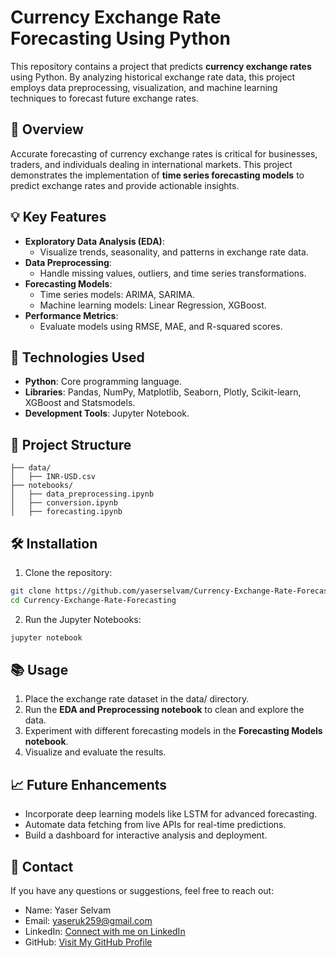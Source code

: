 # Currency Exchange Rate Forecasting Using Python

This repository contains a project that predicts **currency exchange rates** using Python. By analyzing historical exchange rate data, this project employs data preprocessing, visualization, and machine learning techniques to forecast future exchange rates.

## 📌 Overview

Accurate forecasting of currency exchange rates is critical for businesses, traders, and individuals dealing in international markets. This project demonstrates the implementation of **time series forecasting models** to predict exchange rates and provide actionable insights.

## 💡 Key Features

- **Exploratory Data Analysis (EDA)**: 
  - Visualize trends, seasonality, and patterns in exchange rate data.
- **Data Preprocessing**: 
  - Handle missing values, outliers, and time series transformations.
- **Forecasting Models**:
  - Time series models: ARIMA, SARIMA.
  - Machine learning models: Linear Regression, XGBoost.
- **Performance Metrics**:
  - Evaluate models using RMSE, MAE, and R-squared scores.

## 🚀 Technologies Used

- **Python**: Core programming language.
- **Libraries**: Pandas, NumPy, Matplotlib, Seaborn, Plotly, Scikit-learn, XGBoost and Statsmodels.
- **Development Tools**: Jupyter Notebook.

## 📂 Project Structure

```
├── data/
│   ├── INR-USD.csv
├── notebooks/
│   ├── data_preprocessing.ipynb            
│   ├── conversion.ipynb    
│   ├── forecasting.ipynb
```

## 🛠️ Installation

1.	Clone the repository:
   
```bash
git clone https://github.com/yaserselvam/Currency-Exchange-Rate-Forecasting.git
cd Currency-Exchange-Rate-Forecasting
```

2.	Run the Jupyter Notebooks:

```bash
jupyter notebook
```

## 📚 Usage

1.	Place the exchange rate dataset in the data/ directory.
2.	Run the **EDA and Preprocessing notebook** to clean and explore the data.
3.	Experiment with different forecasting models in the **Forecasting Models notebook**.
4.	Visualize and evaluate the results.

## 📈 Future Enhancements

-	Incorporate deep learning models like LSTM for advanced forecasting.
-	Automate data fetching from live APIs for real-time predictions.
-	Build a dashboard for interactive analysis and deployment.

## 💌 Contact

If you have any questions or suggestions, feel free to reach out:
- Name: Yaser Selvam
- Email: yaseruk259@gmail.com
- LinkedIn: [Connect with me on LinkedIn](https://www.linkedin.com/in/yaserselvam)
- GitHub: [Visit My GitHub Profile](https://github.com/yaserselvam)

